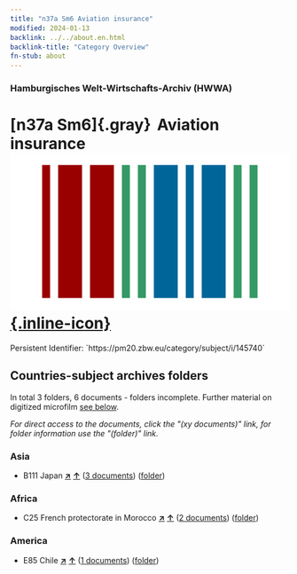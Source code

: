 ```yaml
---
title: "n37a Sm6 Aviation insurance"
modified: 2024-01-13
backlink: ../../about.en.html
backlink-title: "Category Overview"
fn-stub: about
---
```


### Hamburgisches Welt-Wirtschafts-Archiv (HWWA)

# [n37a Sm6]{.gray}&#8201; Aviation insurance &#160; [![Wikidata](/images/Wikidata-logo.svg "Wikidata"){.inline-icon}](http://www.wikidata.org/entity/Q104711309)

<div class="hint">Persistent Identifier: `https://pm20.zbw.eu/category/subject/i/145740`</div>







## Countries-subject archives folders







In total 3 folders, 6 documents - folders incomplete. Further material on digitized microfilm [see below](#filmsections).

_For direct access to the documents, click the "(xy documents)" link, for folder information use the "(folder)" link._



### Asia

- B111 Japan [**&nearr;**](../../../geo/i/141272/about.en.html "Japan (all folders)") [**&uarr;**](../../../geo/about.en.html#B111 "Country category system") (<a href="https://pm20.zbw.eu/iiifview/folder/sh/141272,145740" title="about: Japan : Aviation insurance" target="_blank">3 documents</a>) ([folder](../../../../folder/sh/1412xx/141272/1457xx/145740/about.en.html))

### Africa

- C25 French protectorate in Morocco [**&nearr;**](../../../geo/i/141358/about.en.html "French protectorate in Morocco (all folders)") [**&uarr;**](../../../geo/about.en.html#C25 "Country category system") (<a href="https://pm20.zbw.eu/iiifview/folder/sh/141358,145740" title="about: French protectorate in Morocco : Aviation insurance" target="_blank">2 documents</a>) ([folder](../../../../folder/sh/1413xx/141358/1457xx/145740/about.en.html))

### America

- E85 Chile [**&nearr;**](../../../geo/i/141691/about.en.html "Chile (all folders)") [**&uarr;**](../../../geo/about.en.html#E85 "Country category system") (<a href="https://pm20.zbw.eu/iiifview/folder/sh/141691,145740" title="about: Chile : Aviation insurance" target="_blank">1 documents</a>) ([folder](../../../../folder/sh/1416xx/141691/1457xx/145740/about.en.html))



<a id="filmsections" />













